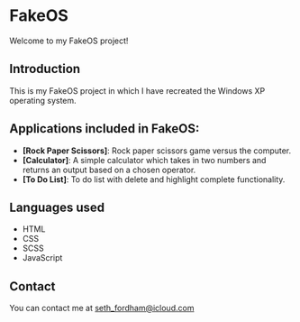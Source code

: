 # FakeOS

Welcome to my FakeOS project!

## Introduction

This is my FakeOS project in which I have recreated the Windows XP operating system.

## Applications included in FakeOS:

- **[Rock Paper Scissors]**: Rock paper scissors game versus the computer.
- **[Calculator]**: A simple calculator which takes in two numbers and returns an output based on a chosen operator.
- **[To Do List]**: To do list with delete and highlight complete functionality.

## Languages used

- HTML
- CSS
- SCSS
- JavaScript

## Contact

You can contact me at seth_fordham@icloud.com
